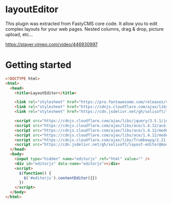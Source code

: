 # layoutEditor

This plugin was extracted from FastyCMS core code. It allow you to edit complex
layouts for your web pages. Nested columns, drag & drop, picture upload, etc...

https://player.vimeo.com/video/446930997

# Getting started

```html
<!DOCTYPE html>
<html>
  <head>
    <title>LayoutEditor</title>

    <link rel="stylesheet" href="https://pro.fontawesome.com/releases/v5.14.0/css/all.css" integrity="sha384-VhBcF/php0Z/P5ZxlxaEx1GwqTQVIBu4G4giRWxTKOCjTxsPFETUDdVL5B6vYvOt" crossorigin="anonymous">
    <link rel="stylesheet" href="https://cdnjs.cloudflare.com/ajax/libs/Trumbowyg/2.21.0/ui/trumbowyg.min.css">
    <link rel="stylesheet" href="https://cdn.jsdelivr.net/gh/solisoft/layout-editor@master/public/editor.css">

    <script src="https://cdnjs.cloudflare.com/ajax/libs/jquery/3.5.1/jquery.min.js"></script>
    <script src="https://cdnjs.cloudflare.com/ajax/libs/ace/1.4.12/ace.min.js"></script>
    <script src="https://cdnjs.cloudflare.com/ajax/libs/ace/1.4.12/mode-html.min.js"></script>
    <script src="https://cdnjs.cloudflare.com/ajax/libs/ace/1.4.12/mode-html.min.js"></script>
    <script src="https://cdnjs.cloudflare.com/ajax/libs/Trumbowyg/2.21.0/trumbowyg.min.js"></script>
    <script src="https://cdn.jsdelivr.net/gh/solisoft/layout-editor@master/public/bundle.js"></script>
  </head>
  <body>
    <input type="hidden" name="editorjs" ref="html" value="" />
    <div id="editorjs" data-name="editorjs"></div>
    <script>
      $(function() {
        $('#editorjs').contentEditor({})
      })
    </script>
  </body>
</html>
```
